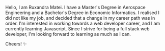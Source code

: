 Hello, I am Ruxandra Matei. I have a Master's Degree in Aerospace Engineering and a Bachelor's Degree in Economic Informatics. I realised I did not like my job, and decided that a change in my career path was in order. I'm interested in working towards a web developer career, and I am currently learning Javascript. Since I strive for being a full stack web developer, I'm looking forward to learning as much as I can.

Cheers! ✨
